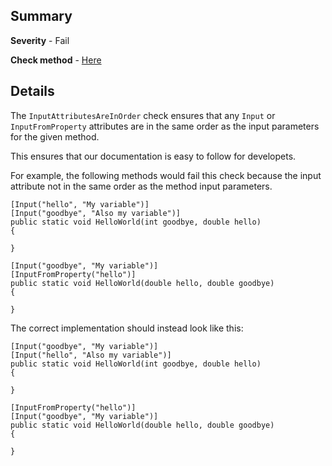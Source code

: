 ## Summary

**Severity** - Fail

**Check method** - [Here](https://github.com/BHoM/Test_Toolkit/blob/main/CodeComplianceTest_Engine/Query/Checks/InputAttributesAreInOrder.cs)

## Details

The `InputAttributesAreInOrder` check ensures that any `Input` or `InputFromProperty` attributes are in the same order as the input parameters for the given method.

This ensures that our documentation is easy to follow for developets.

For example, the following methods would fail this check because the input attribute not in the same order as the method input parameters.

```
[Input("hello", "My variable")]
[Input("goodbye", "Also my variable")]
public static void HelloWorld(int goodbye, double hello)
{
    
}
```

```
[Input("goodbye", "My variable")]
[InputFromProperty("hello")]
public static void HelloWorld(double hello, double goodbye)
{
    
}
```

The correct implementation should instead look like this:

```
[Input("goodbye", "My variable")]
[Input("hello", "Also my variable")]
public static void HelloWorld(int goodbye, double hello)
{
    
}
```

```
[InputFromProperty("hello")]
[Input("goodbye", "My variable")]
public static void HelloWorld(double hello, double goodbye)
{
    
}
```